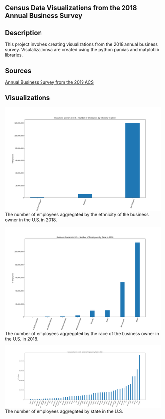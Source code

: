 ## Census Data Visualizations from the 2018 Annual Business Survey

## Description
This project involves creating visualizations from the 2018 annual business survey. Visulalizationsa are created using the python pandas and matplotlib libraries.

## Sources
[Annual Business Survey from the 2019 ACS](https://www.census.gov/data/developers/data-sets/abs.2019.html)

## Visualizations

![Images](businessOwnerEth.png)
The number of employees aggregated by the ethnicity of the business owner in the U.S. in 2018.

![Images](businessOwnerRace.png)
The number of employees aggregated by the race of the business owner in the U.S. in 2018.

![Images](businessByState.png)
The number of employees aggregated by state in the U.S.
